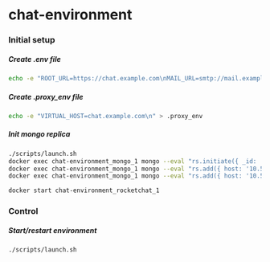 # chat-environment
### Initial setup
##### Create .env file
```bash
echo -e "ROOT_URL=https://chat.example.com\nMAIL_URL=smtp://mail.example.com:25\nROCKETCHAT_URL=https://chat.example.com" > .env 
```
##### Create .proxy_env file
```bash
echo -e "VIRTUAL_HOST=chat.example.com\n" > .proxy_env 
```

##### Init mongo replica
```bash
./scripts/launch.sh
docker exec chat-environment_mongo_1 mongo --eval "rs.initiate({ _id: 'rs0', members: [ { _id: 0, host: '10.50.0.23:27017' } ]})"
docker exec chat-environment_mongo_1 mongo --eval "rs.add({ host: '10.50.0.20:27017', priority: 0, votes: 0 })"
docker exec chat-environment_mongo_1 mongo --eval "rs.add({ host: '10.50.0.21:27017', priority: 0, votes: 0 })"

docker start chat-environment_rocketchat_1
```

### Control
##### Start/restart environment
```bash
./scripts/launch.sh
```
